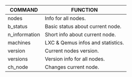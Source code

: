 | **COMMAND**   | **FUNCTION**                      |
| ------------- | --------------------------------- |
| nodes         | Info for all nodes.               |
| b_status      | Basic status about current node.  |
| n_information | Short info about current node.    |
| machines      | LXC & Qemus infos and statistics. |
| version       | Current nodes version.            |
| versions      | Version info for all nodes.       |
| ch_node       | Changes current node.             |

